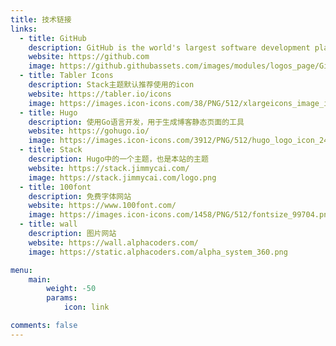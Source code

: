 ```yaml
---
title: 技术链接
links:
  - title: GitHub
    description: GitHub is the world's largest software development platform.
    website: https://github.com
    image: https://github.githubassets.com/images/modules/logos_page/GitHub-Mark.png
  - title: Tabler Icons
    description: Stack主题默认推荐使用的icon
    website: https://tabler.io/icons
    image: https://images.icon-icons.com/38/PNG/512/xlargeicons_image_iconxlarge_5314.png
  - title: Hugo
    description: 使用Go语言开发，用于生成博客静态页面的工具
    website: https://gohugo.io/
    image: https://images.icon-icons.com/3912/PNG/512/hugo_logo_icon_248064.png
  - title: Stack
    description: Hugo中的一个主题，也是本站的主题
    website: https://stack.jimmycai.com/
    image: https://stack.jimmycai.com/logo.png
  - title: 100font
    description: 免费字体网站
    website: https://www.100font.com/
    image: https://images.icon-icons.com/1458/PNG/512/fontsize_99704.png
  - title: wall
    description: 图片网站
    website: https://wall.alphacoders.com/
    image: https://static.alphacoders.com/alpha_system_360.png

menu:
    main: 
        weight: -50
        params:
            icon: link

comments: false
---
```

